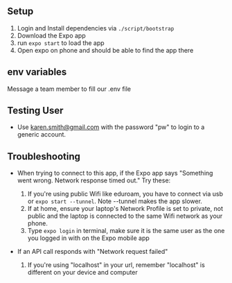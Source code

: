 ## Setup
1. Login and Install dependencies via ```./script/bootstrap```
2. Download the Expo app
3. run ```expo start``` to load the app
3. Open expo on phone and should be able to find the app there

## env variables
Message a team member to fill our .env file

## Testing User
- Use karen.smith@gmail.com with the password "pw" to login to a generic account. 

## Troubleshooting

- When trying to connect to this app, if the Expo app says "Something went wrong. Network response timed out." Try these:
  1. If you're using public Wifi like eduroam, you have to connect via usb or ```expo start --tunnel```. Note --tunnel makes the app slower.
  2. If at home, ensure your laptop's Network Profile is set to private, not public and the laptop is connected to the same Wifi network as your phone. 
  3. Type ```expo login``` in terminal, make sure it is the same user as the one you logged in with on the Expo mobile app
  
- If an API call responds with "Network request failed"
  1. If you're using "localhost" in your url, remember "localhost" is different on your device and computer